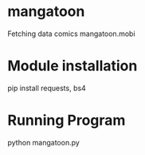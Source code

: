 # mangatoon
Fetching data comics mangatoon.mobi

# Module installation
pip install requests, bs4

# Running Program
python mangatoon.py
